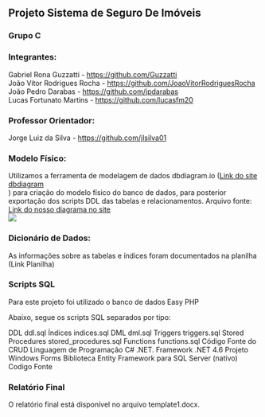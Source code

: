 ## Projeto Sistema de Seguro De Imóveis

### Grupo C

### Integrantes:
Gabriel Rona Guzzatti - https://github.com/Guzzatti <br>
João Vitor Rodrigues Rocha - https://github.com/JoaoVitorRodriguesRocha <br>
João Pedro Darabas - https://github.com/jpdarabas <br>
Lucas Fortunato Martins - https://github.com/lucasfm20 <br>

### Professor Orientador:
Jorge Luiz da Silva - https://github.com/jlsilva01

### Modelo Físico:
Utilizamos a ferramenta de modelagem de dados dbdiagram.io (<a href="https://dbdiagram.io/">Link do site dbdiagram</a> <br/>) para criação do modelo físico do banco de dados, para posterior exportação dos scripts DDL das tabelas e relacionamentos.
Arquivo fonte: <a href="https://dbdiagram.io/d/imoveis-satc-655b579f3be149578759b62a">Link do nosso diagrama no site</a> <br>
<img src="https://github.com/Guzzatti/seguro-imoveis-satc-2023/blob/main/Imagens/Modelo%20físico%20final.png"> <br>
  
### Dicionário de Dados:
As informações sobre as tabelas e índices foram documentados na planilha (Link Planilha)

### Scripts SQL
Para este projeto foi utilizado o banco de dados Easy PHP

Abaixo, segue os scripts SQL separados por tipo:

DDL ddl.sql
Índices indices.sql
DML dml.sql
Triggers triggers.sql
Stored Procedures stored_procedures.sql
Functions functions.sql
Código Fonte do CRUD
Linguagem de Programação C# .NET.
Framework .NET 4.6
Projeto Windows Forms
Biblioteca Entity Framework para SQL Server (nativo)
Codigo Fonte

### Relatório Final
O relatório final está disponível no arquivo template1.docx.